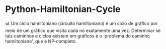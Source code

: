 # Python-Hamiltonian-Cycle
:bar_chart: Um ciclo hamiltoniano (circuito hamiltoniano) é um ciclo de gráfico por meio de um gráfico que visita cada nó exatamente uma vez. Determinar se tais caminhos e ciclos existem em gráficos é o 'problema do caminho hamiltoniano', que é NP-completo.
